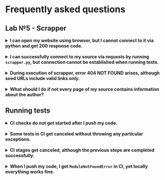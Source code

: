 # Frequently asked questions

## <a name="faq-scrapper"></a>Lab №5 - Scrapper

<details>
    <summary><b>I can open my website using browser, but I cannot connect to it
    via python and get 200 response code.</b></summary>
    <br>
    <p>
The golden rule goes as follows: if you can connect to the website with your
browser, you should also be able to connect to it using python, as it means
that the server of the website is working fine. So, it all comes down to your
ability to make your python request as similar to the human user's one as possible.

Thus, try adopting some headers, feed `requests.get()` cookies from your own
browser after visiting your target website, and wait for a random amount of
seconds in between requests. Experimenting with those settings should do the trick.
    </p>
</details>

<br>

<details>
    <summary><b>I can successfully connect to my source via requests by running
    <code>scrapper.py</code>, but connection cannot be established when running tests.
    </b></summary>
    <br>
    <p>
In case in <code>scrapper.py</code> you feed <code>requests.get()</code> any extra headers or cookies,
or if you program your scrapper to wait for a certain time period in between the
requests, you are also expected to modify requests in test files accordingly.
In other words, test files perform the most basic type of requests with no extra
settings, so if you need those extra settings, you have to add them manually.
Check which tests fail, find what module they belong to, and make your changes
there, it is allowed.
    </p>
</details>

<br>

<details>
    <summary><b>During execution of scrapper, error 404 NOT FOUND arises,
    although seed URLs include valid links only.</b></summary>
    <br>
    <p>
This usually happens when the link that is fed to <code>requests.get()</code> is constructed
incorrectly. Note that many sources place incomplete versions of URLs to related
articles in their HTML code, so you have to manually modify then before feeding
to <code>requests.get()</code>.

For instance, [this](https://www.nn.ru/text/gorod/2022/05/01/71301596/) `nn.ru`
article contains the following link in its HTML
source: `/text/gorod/2022/05/01/71300711/`. Before you try to follow it, you have
to restore it to its full format by adding a protocol `https://` and a website
root `nn.ru`. As a result, you will get a full link
`https://nn.ru/text/gorod/2022/05/01/71300711/`, which can be safely
fed to `requests.get()`. Also, sometimes students overdo it and try to restore
already full-formatted links, getting something like `https://https://nn.ru`,
which is obviously also invalid. All in all, pay attention to what kind of URLs
you pass to your `requests.get()`.
    </p>
</details>

<br>

<details>
    <summary><b>What should I do if not every page of my source contains information about the author?</b></summary>
    <br>
    <p>
To get a mark higher than 4, you are expected to collect certain metadata
concerning your articles, including but not limited to their authors. In case
information about the author is missing, you can place a NOT FOUND token in its
place, tests are programmed to recognize this sequence as valid.
    </p>
</details>

## <a name="faq-tests"></a>Running tests

<details>
    <summary><b>CI checks do not get started after I push my code.</b></summary>
    <br>
    <p>
In most cases it means that your pull request has conflicts with the main branch
of the repository. This can happen after updates have been merges into your pull
request by one of the mentors. So, you should always make sure that you have
pulled all the updates from your remote branch before you commit any new
changes to your code, it helps to prevent such situations.

In the event it has already happened, you have to pull changes to your local
branch, resolve conflicts manually, commit your choices and push it.
    </p>
</details>

<br>

<details>
    <summary><b>Some tests in CI get canceled without throwing any particular exceptions.</b></summary>
    <br>
    <p>
Automated testing works as a chain: in order for certain stages to start, the
previous ones should be successfully completed first. In such a way,
<b>Crawler checks config</b> will not be run until your pull request passes code
style, PR name and spelling checks. If you fail a spelling check,
ask mentors about it as it is likely not your fault. In case of failing PR
name or code style, you have to fix your pull request according to the message
from those stages before you can proceed to the following checks, and so on.
    </p>
</details>

<br>

<details>
    <summary><b>CI stages get canceled, although the previous steps are completed successfully.</b></summary>
    <br>
    <img src="https://lh3.googleusercontent.com/QWLiFU7LhCcwmlNDqlFR35z-H4fzUHsWMdNZjM7s8WKjFIBJraOR0TJY4r50PSTpUfIALX2_7WjF7MH-709D3LW5DmWAA1aERsNPYX0CdbVnh-0HwqTJurA38w5KxMErF33DmEe1">
    <p>
This usually happens in the event that your code takes too much time to run.
Firstly, try to restart checks. Sometimes that is enough.

However, if the issue is still there, closely examine your code for any
bottlenecks, make sure that you do not make any more requests than necessary,
ensure that there are no infinite loops and/or recursion going on.

Apart from that, verify that you have established a reliable connection with
your target web-source, as sometimes servers stop responding to automatically
generated requests without explicitly rejecting them. This may cause your
program to wait for a response forever, until the time reserved for the stage runs out.

If you are confident that the problem does not involve your code, make your
situation known to the mentors. There is a chance that it could be a github
malfunction.
    </p>
</details>

<br>

<details>
    <summary><b>When I push my code, I get <code>ModuleNotFoundError</code> in CI,
    yet locally everything works fine.</b></summary>
    <br>
    <p>
Make sure you have listed all the required libraries that your program needs in
<code>requirements.txt</code>. This directly impacts the way the testing environment is set in CI.
    </p>
</details>
